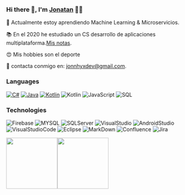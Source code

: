 ### Hi there 👋, I'm [Jonatan](https://github.com/Jonnhyx) 👨‍💻


🌱 Actualmente estoy aprendiendo Machine Learning & Microservicios.

📚 En el 2020 he estudiado un CS desarrollo de aplicaciones multiplataforma.[Mis notas](https://jonnhyx.github.io/Portafolio).

😍 Mis hobbies son el deporte 

💌 contacta conmigo en: jonnhyxdev@gmail.com.

### Languages

[![C#](https://img.shields.io/badge/-C%20Sharp-000?&logo=c-sharp)](https://github.com/Jonnhyx?tab=repositories&q=&type=&language=csharp)
[![Java](https://img.shields.io/badge/-Java-000?&logo=Java&logoColor=007396)](https://github.com/Jonnhyx?tab=repositories&q=&type=&language=java)
[![Kotlin](https://img.shields.io/badge/-Kotlin-000?&logo=Kotlin)](https://github.com/Jonnhyx?tab=repositories&q=&type=&language=kotlin)
![Kotlin](https://img.shields.io/badge/-PHP-000?&logo=php)
![JavaScript](https://img.shields.io/badge/-JavaScript-000?&logo=JavaScript&logoColor=ddc508)
![SQL](https://img.shields.io/badge/-SQL-000?&logo=MySQL&logoColor=4479A1)

### Technologies

![Firebase](https://img.shields.io/badge/-Firebase-000?&logo=firebase)
![MYSQL](https://img.shields.io/badge/-MYSQL-000?&logo=mysql)
![SQLServer](https://img.shields.io/badge/-Microsoft%20SQL%20Server-000?&logo=microsoft-sql-server)
![VisualStudio](https://img.shields.io/badge/-Visual%20Studio-000?&logo=visual-studio)
![AndroidStudio](https://img.shields.io/badge/-Android%20Studio-000?&logo=android-studio)
![VisualStudioCode](https://img.shields.io/badge/-Visual%20Studio%20Code-000?&logo=visual-studio-code)
![Eclipse](https://img.shields.io/badge/-Eclipse-000?&logo=eclipse)
![MarkDown](https://img.shields.io/badge/-MarkDown-000?&logo=markdown)
![Confluence](https://img.shields.io/badge/-Confluence-000?&logo=confluence)
![Jira](https://img.shields.io/badge/-Jira-000?&logo=Jira-Software&logoColor=0052CC)


<a href="https://jonnhyx.github.io/Portafolio/"><img height="137px" src="https://github-readme-stats.vercel.app/api?username=jonnhyx&hide_title=true&hide_border=true&show_icons=true&include_all_commits=true&count_private=true&line_height=21&text_color=000&icon_color=000&bg_color=0,ea6161,ffc64d,fffc4d,52fa5a&theme=graywhite" /><!-- wi*quL3fcV --><img height="137px" src="https://github-readme-stats.vercel.app/api/top-langs/?username=jonnhyx&hide=html&hide_title=true&hide_border=true&layout=compact&langs_count=7&exclude_repo=comp426,Redventures-Movie-Quotes&text_color=000&icon_color=fff&bg_color=0,52fa5a,4dfcff,c64dff&theme=graywhite" /></a>
